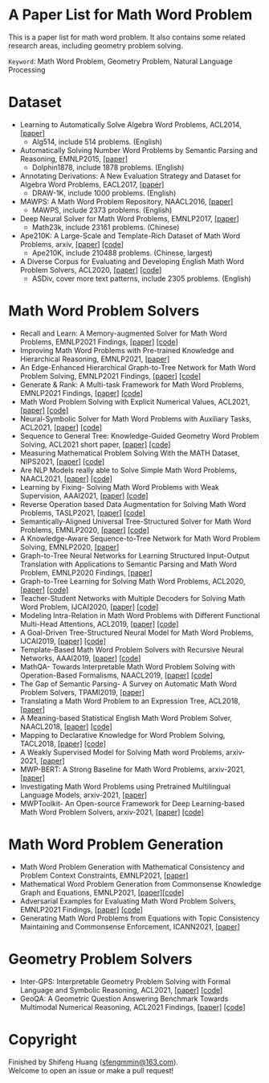 A Paper List for Math Word Problem
==

This is a paper list for math word problem. It also contains some related research areas, including geometry problem solving.

`Keyword`: Math Word Problem, Geometry Problem, Natural Language Processing

# Dataset
* Learning to Automatically Solve Algebra Word Problems, ACL2014,  [[paper]](https://aclanthology.org/P14-1026.pdf)
   * Alg514, include 514 problems. (English)
* Automatically Solving Number Word Problems by Semantic Parsing and Reasoning, EMNLP2015,  [[paper]](https://aclanthology.org/D15-1135.pdf)
  * Dolphin1878, include 1878 problems. (English)
* Annotating Derivations: A New Evaluation Strategy and Dataset for Algebra Word Problems, EACL2017,  [[paper]](https://aclanthology.org/E17-1047.pdf)
  * DRAW-1K, include 1000 problems. (English)
* MAWPS: A Math Word Problem Repository, NAACL2016,  [[paper]](https://aclanthology.org/N16-1136.pdf)
  * MAWPS, include 2373 problems. (English)
* Deep Neural Solver for Math Word Problems, EMNLP2017, [[paper]](https://aclanthology.org/D17-1088.pdf)
  * Math23k, include 23161 problems. (Chinese)
* Ape210K: A Large-Scale and Template-Rich Dataset of Math Word Problems, arxiv,  [[paper]](https://arxiv.org/abs/2009.11506) [[code]](https://github.com/Chenny0808/ape210k)
  * Ape210K, include 210488 problems. (Chinese, largest)
* A Diverse Corpus for Evaluating and Developing English Math Word Problem Solvers, ACL2020, [[paper]](https://arxiv.org/pdf/2106.15772.pdf) [[code]](https://github.com/chaochun/nlu-asdiv-dataset)
  * ASDiv, cover more text patterns, include 2305 problems. (English)


# Math Word Problem Solvers
* Recall and Learn: A Memory-augmented Solver for Math Word Problems, EMNLP2021 Findings,  [[paper]](https://aclanthology.org/2021.findings-emnlp.68.pdf) [[code]](https://github.com/sfeng-m/REAL4MWP) 
* Improving Math Word Problems with Pre-trained Knowledge and Hierarchical Reasoning, EMNLP2021, [[paper]](https://aclanthology.org/2021.emnlp-main.272.pdf)
* An Edge-Enhanced Hierarchical Graph-to-Tree Network for Math Word Problem Solving, EMNLP2021 Findings, [[paper]](https://aclanthology.org/2021.findings-emnlp.127.pdf) [[code]](https://github.com/qinzhuowu/EEH_G2T)
* Generate & Rank: A Multi-task Framework for Math Word Problems, EMNLP2021 Findings, [[paper]](https://aclanthology.org/2021.findings-emnlp.195.pdf)  [[code]](https://github.com/huawei-noah/noah-research)
* Math Word Problem Solving with Explicit Numerical Values, ACL2021, [[paper]](https://aclanthology.org/2021.acl-long.455.pdf)  [[code]](https://github.com/qinzhuowu/nums2t)
* Neural-Symbolic Solver for Math Word Problems with Auxiliary Tasks, ACL2021, [[paper]](https://aclanthology.org/2021.acl-long.456.pdf)  [[code]](https://github.com/QinJinghui/NS-Solver)
* Sequence to General Tree: Knowledge-Guided Geometry Word Problem Solving, ACL2021 short paper, [[paper]](https://aclanthology.org/2021.acl-short.121.pdf)  [[code]](https://github.com/doublebite/Sequence-to-General-tree/)
* Measuring Mathematical Problem Solving With the MATH Dataset, NIPS2021, [[paper]](https://arxiv.org/pdf/2103.03874.pdf) [[code]](https://github.com/hendrycks/math)
* Are NLP Models really able to Solve Simple Math Word Problems, NAACL2021, [[paper]](https://arxiv.org/pdf/2104.06722.pdf) [[code]](https://github.com/arkilpatel/SVAMP)
* Learning by Fixing- Solving Math Word Problems with Weak Supervision, AAAI2021, [[paper]](https://arxiv.org/pdf/2012.10582.pdf) [[code]](https://github.com/evelinehong/LBF)
* Reverse Operation based Data Augmentation for Solving Math Word Problems, TASLP2021, [[paper]](https://arxiv.org/pdf/2010.01556.pdf) [[code]](https://github.com/yiyunya/RODA)
* Semantically-Aligned Universal Tree-Structured Solver for Math Word Problems, EMNLP2020, [[paper]](https://aclanthology.org/2020.emnlp-main.309.pdf) [[code]](https://github.com/QinJinghui/SAU-Solver)
* A Knowledge-Aware Sequence-to-Tree Network for Math Word Problem Solving, EMNLP2020, [[paper]](https://aclanthology.org/2020.emnlp-main.579.pdf)
* Graph-to-Tree Neural Networks for Learning Structured Input-Output Translation with Applications to Semantic Parsing and Math Word Problem, EMNLP2020 Findings, [[paper]](https://aclanthology.org/2020.findings-emnlp.255.pdf)
* Graph-to-Tree Learning for Solving Math Word Problems, ACL2020, [[paper]](https://aclanthology.org/2020.acl-main.362.pdf) [[code]](https://github.com/2003pro/Graph2Tree)
* Teacher-Student Networks with Multiple Decoders for Solving Math Word Problem, IJCAI2020, [[paper]](https://www.ijcai.org/proceedings/2020/0555.pdf) [[code]](https://github.com/2003pro/TSN-MD)
* Modeling Intra-Relation in Math Word Problems with Different Functional Multi-Head Attentions, ACL2019, [[paper]](https://aclanthology.org/P19-1619.pdf) [[code]](https://github.com/lijierui/group-attention)
* A Goal-Driven Tree-Structured Neural Model for Math Word Problems, IJCAI2019, [[paper]](https://www.ijcai.org/proceedings/2019/0736.pdf) [[code]](https://github.com/ShichaoSun/math_seq2tree)
* Template-Based Math Word Problem Solvers with Recursive Neural Networks, AAAI2019, [[paper]](https://tongtianta.site/oss//paper_pdf/5cbadb30-2ca0-11eb-9da8-00163e0d281a_4d28ea7a950f4f393767d0f2ad5e58d6.pdf)  [[code]](https://github.com/uestc-db/T-RNN)
* MathQA- Towards Interpretable Math Word Problem Solving with Operation-Based Formalisms, NAACL2019, [[paper]](https://aclanthology.org/N19-1245.pdf) [[code]](https://math-qa.github.io/math-QA/)
* The Gap of Semantic Parsing- A Survey on Automatic Math Word Problem Solvers, TPAMI2019, [[paper]](https://arxiv.org/pdf/1808.07290.pdf)
* Translating a Math Word Problem to an Expression Tree, ACL2018, [[paper]](https://aclanthology.org/D18-1132.pdf)
* A Meaning-based Statistical English Math Word Problem Solver, NAACL2018, [[paper]](https://aclanthology.org/N18-1060.pdf) [[code]](https://github.com/chaochun/nlu-mwp-noise-dataset)
* Mapping to Declarative Knowledge for Word Problem Solving, TACL2018, [[paper]](https://aclanthology.org/Q18-1012.pdf) [[code]](https://github.com/CogComp/arithmetic)
* A Weakly Supervised Model for Solving Math word Problems, arxiv-2021, [[paper]](https://arxiv.org/pdf/2104.06722.pdf)
* MWP-BERT: A Strong Baseline for Math Word Problems, arxiv-2021, [[paper]](https://arxiv.org/pdf/2107.13435.pdf)
* Investigating Math Word Problems using Pretrained Multilingual Language Models, arxiv-2021, [[paper]](https://arxiv.org/pdf/2105.08928.pdf)
* MWPToolkit- An Open-source Framework for Deep Learning-based Math Word Problem Solvers, arxiv-2021, [[paper]](https://arxiv.org/pdf/2109.00799.pdf) [[code]](https://github.com/LYH-YF/MWPToolkit)

# Math Word Problem Generation
* Math Word Problem Generation with Mathematical Consistency and Problem Context Constraints, EMNLP2021, [[paper]](https://aclanthology.org/2021.emnlp-main.484.pdf)
* Mathematical Word Problem Generation from Commonsense Knowledge Graph and Equations, EMNLP2021, [[paper]](https://aclanthology.org/2021.emnlp-main.348.pdf)[[code]](https://github.com/tal-ai/MaKE_EMNLP2021)
* Adversarial Examples for Evaluating Math Word Problem Solvers, EMNLP2021 Findings, [[paper]](https://arxiv.org/pdf/2109.05925.pdf)  [[code]](https://github.com/kevivk/MWP_Adversarial)
* Generating Math Word Problems from Equations with Topic Consistency Maintaining and Commonsense Enforcement, ICANN2021, [[paper]](https://arxiv.org/pdf/2012.07379.pdf)


# Geometry Problem Solvers
* Inter-GPS: Interpretable Geometry Problem Solving with Formal Language and Symbolic Reasoning, ACL2021, [[paper]](https://arxiv.org/pdf/2105.04165.pdf)  [[code]](https://github.com/lupantech/InterGPS)
* GeoQA: A Geometric Question Answering Benchmark Towards Multimodal Numerical Reasoning, ACL2021 Findings, [[paper]](https://aclanthology.org/2021.findings-acl.46.pdf)  [[code]](https://github.com/chen-judge/GeoQA)

# Copyright
Finished by Shifeng Huang (sfengmmin@163.com). \
Welcome to open an issue or make a pull request!
